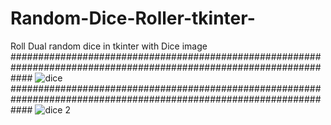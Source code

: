 # Random-Dice-Roller-tkinter-
Roll Dual random dice in tkinter with Dice image
####################################################################################################################
![dice](https://user-images.githubusercontent.com/52601058/140658393-d6b4387b-f25e-4e0b-ab83-45f9aba9ffdb.png)
####################################################################################################################
![dice 2](https://user-images.githubusercontent.com/52601058/140658402-44150c22-b552-42e2-9d73-7c0d00acd738.png)
